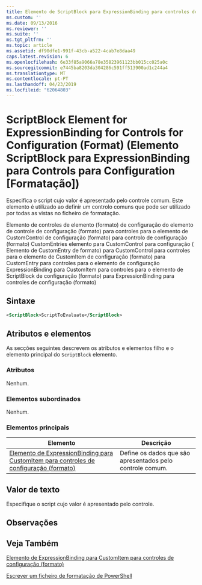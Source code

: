 ```yaml
---
title: Elemento de ScriptBlock para ExpressionBinding para controles de configuração (formato) | Documentos da Microsoft
ms.custom: ''
ms.date: 09/13/2016
ms.reviewer: ''
ms.suite: ''
ms.tgt_pltfrm: ''
ms.topic: article
ms.assetid: df90dfe1-991f-43cb-a522-4cab7e8daa49
caps.latest.revision: 6
ms.openlocfilehash: 6e33f85a9066a78e35823961123bb015cc025a0c
ms.sourcegitcommit: e7445ba8203da304286c591ff513900ad1c244a4
ms.translationtype: MT
ms.contentlocale: pt-PT
ms.lasthandoff: 04/23/2019
ms.locfileid: "62064803"
---
```

# <a name="scriptblock-element-for-expressionbinding-for-controls-for-configuration-format"></a>ScriptBlock Element for ExpressionBinding for Controls for Configuration (Format) (Elemento ScriptBlock para ExpressionBinding para Controls para Configuration [Formatação])

Especifica o script cujo valor é apresentado pelo controle comum. Este elemento é utilizado ao definir um controlo comuns que pode ser utilizado por todas as vistas no ficheiro de formatação.

Elemento de controles de elemento (formato) de configuração do elemento de controle de configuração (formato) para controles para o elemento de CustomControl de configuração (formato) para controlo de configuração (formato) CustomEntries elemento para CustomControl para configuração ( Elemento de CustomEntry de formato) para CustomControl para controles para o elemento de CustomItem de configuração (formato) para CustomEntry para controles para o elemento de configuração ExpressionBinding para CustomItem para controles para o elemento de ScriptBlock de configuração (formato) para ExpressionBinding para controles de configuração (formato)

## <a name="syntax"></a>Sintaxe

```xml
<ScriptBlock>ScriptToEvaluate</ScriptBlock>
```

## <a name="attributes-and-elements"></a>Atributos e elementos

As secções seguintes descrevem os atributos e elementos filho e o elemento principal do `ScriptBlock` elemento.

### <a name="attributes"></a>Atributos

Nenhum.

### <a name="child-elements"></a>Elementos subordinados

Nenhum.

### <a name="parent-elements"></a>Elementos principais

|Elemento|Descrição|
|-------------|-----------------|
|[Elemento de ExpressionBinding para CustomItem para controles de configuração (formato)](./expressionbinding-element-for-customitem-for-controls-for-configuration-format.md)|Define os dados que são apresentados pelo controle comum.|

## <a name="text-value"></a>Valor de texto

Especifique o script cujo valor é apresentado pelo controle.

## <a name="remarks"></a>Observações

## <a name="see-also"></a>Veja Também

[Elemento de ExpressionBinding para CustomItem para controles de configuração (formato)](./expressionbinding-element-for-customitem-for-controls-for-configuration-format.md)

[Escrever um ficheiro de formatação de PowerShell](./writing-a-powershell-formatting-file.md)
